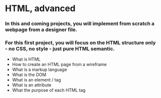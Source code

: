 # HTML, advanced

### In this and coming projects, you will implement from scratch a webpage from a designer file.

### For this first project, you will focus on the HTML structure only - no CSS, no style - just pure HTML semantic.


- What is HTML
- How to create an HTML page from a wireframe
- What is a markup language
- What is the DOM
- What is an element / tag
- What is an attribute
- What the purpose of each HTML tag